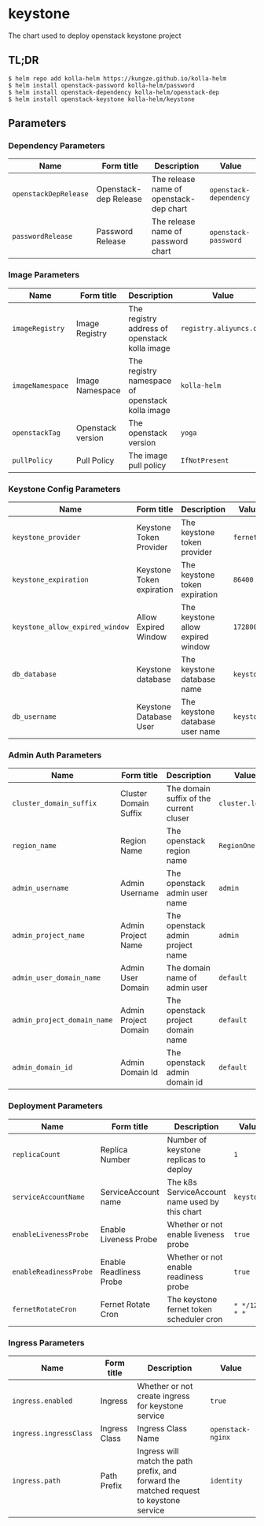 # keystone

The chart used to deploy openstack keystone project

## TL;DR

```shell
$ helm repo add kolla-helm https://kungze.github.io/kolla-helm
$ helm install openstack-password kolla-helm/password
$ helm install openstack-dependency kolla-helm/openstack-dep
$ helm install openstack-keystone kolla-helm/keystone
```

## Parameters

### Dependency Parameters

| Name                  | Form title            | Description                             | Value                  |
| --------------------- | --------------------- | --------------------------------------- | ---------------------- |
| `openstackDepRelease` | Openstack-dep Release | The release name of openstack-dep chart | `openstack-dependency` |
| `passwordRelease`     | Password Release      | The release name of password chart      | `openstack-password`   |


### Image Parameters

| Name             | Form title        | Description                                     | Value                   |
| ---------------- | ----------------- | ----------------------------------------------- | ----------------------- |
| `imageRegistry`  | Image Registry    | The registry address of openstack kolla image   | `registry.aliyuncs.com` |
| `imageNamespace` | Image Namespace   | The registry namespace of openstack kolla image | `kolla-helm`            |
| `openstackTag`   | Openstack version | The openstack version                           | `yoga`                  |
| `pullPolicy`     | Pull Policy       | The image pull policy                           | `IfNotPresent`          |


### Keystone Config Parameters

| Name                            | Form title                | Description                       | Value      |
| ------------------------------- | ------------------------- | --------------------------------- | ---------- |
| `keystone_provider`             | Keystone Token Provider   | The keystone token provider       | `fernet`   |
| `keystone_expiration`           | Keystone Token expiration | The keystone token expiration     | `86400`    |
| `keystone_allow_expired_window` | Allow Expired Window      | The keystone allow expired window | `172800`   |
| `db_database`                   | Keystone database         | The keystone database name        | `keystone` |
| `db_username`                   | Keystone Database User    | The keystone database user name   | `keystone` |


### Admin Auth Parameters

| Name                        | Form title            | Description                             | Value           |
| --------------------------- | --------------------- | --------------------------------------- | --------------- |
| `cluster_domain_suffix`     | Cluster Domain Suffix | The domain suffix of the current cluser | `cluster.local` |
| `region_name`               | Region Name           | The openstack region name               | `RegionOne`     |
| `admin_username`            | Admin Username        | The openstack admin user name           | `admin`         |
| `admin_project_name`        | Admin Project Name    | The openstack admin project name        | `admin`         |
| `admin_user_domain_name`    | Admin User Domain     | The domain name of admin user           | `default`       |
| `admin_project_domain_name` | Admin Project Domain  | The openstack project domain name       | `default`       |
| `admin_domain_id`           | Admin Domain Id       | The openstack admin domain id           | `default`       |


### Deployment Parameters

| Name                   | Form title              | Description                                    | Value          |
| ---------------------- | ----------------------- | ---------------------------------------------- | -------------- |
| `replicaCount`         | Replica Number          | Number of keystone replicas to deploy          | `1`            |
| `serviceAccountName`   | ServiceAccount name     | The k8s ServiceAccount name used by this chart | `keystone`     |
| `enableLivenessProbe`  | Enable Liveness Probe   | Whether or not enable liveness probe           | `true`         |
| `enableReadinessProbe` | Enable Readliness Probe | Whether or not enable readiness probe          | `true`         |
| `fernetRotateCron`     | Fernet Rotate Cron      | The keystone fernet token scheduler cron       | `* */12 * * *` |


### Ingress Parameters

| Name                   | Form title    | Description                                                                             | Value             |
| ---------------------- | ------------- | --------------------------------------------------------------------------------------- | ----------------- |
| `ingress.enabled`      | Ingress       | Whether or not create ingress for keystone service                                      | `true`            |
| `ingress.ingressClass` | Ingress Class | Ingress Class Name                                                                      | `openstack-nginx` |
| `ingress.path`         | Path Prefix   | Ingress will match the path prefix, and forward the matched request to keystone service | `identity`        |
